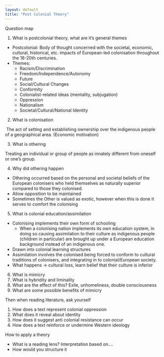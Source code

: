 ```yaml
---
layout: default
title: "Post Colonial Theory"
---
```


Question map

1.  What is postcolonial theory, what are it’s general themes

-	Postcolonial: Body of thought concerned with the societal, economic, cultural, historical, etc. impacts of European-led colonisation throughout the 18-20th centuries.
-	Themes:
	- Racism/Discrimination
	- Freedom/Independence/Autonomy
	- Future
	- Social/Cultural Changes
	- Conformity
	- Colonialist-related ideas (mentality, subjugation)
	- Oppression
	- Nationalism
	- Societal/Cultural/National Identity

2.  What is colonisation 

 The act of setting and establishing ownership over the indigenous people of a geographical area. (Economic motivation)

3.  What is othering 

Treating an individual or group of people as innately different from oneself or one’s group.

4.  Why did othering happen 

- Othering occurred based on the personal and societal beliefs of the European colonisers who held themselves as naturally superior compared to those they colonised.
-  Allow opposition to be maintained
-   Sometimes the Other is valued as exotic, however when this is done it serves to comfort the colonising

5.  What is colonial education/assimilation 

-   Colonising implements their own form of schooling 
	- When a colonising nation implements its own education system, in doing so causing assimilation to their culture as indigenous people (children in particular) are brought up under a European education background instead of an indigenous one.
-   Drawn into colonial learning structures 
-   Assimilation involves the colonised being forced to conform to cultural traditions of colonisers, and integrating in to colonial/European society.
- What happens -> cultural loss, learn belief that their culture is inferior

6.  What is mimicry
7.  What is hybridity and liminality 
8.  What are the effect of this? Exile, unhomeliness, double consciousness 
9.  What are some possible benefits of mimicry

Then when reading literature, ask yourself

1.  How does a text represent colonial oppression
2.  What does it reveal about identity 
3.  How does it suggest anti colonial resistance can occur
4.  How does a text reinforce or undermine Western ideology 

How to apply a theory

-   What is a reading lens? Interpretation based on….
-   How would you structure it
